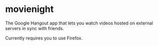 movienight
==========

The Google Hangout app that lets you watch videos hosted on external servers in sync with friends.

Currently requires you to use Firefox.
